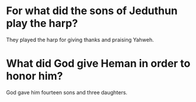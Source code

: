 # For what did the sons of Jeduthun play the harp?

They played the harp for giving thanks and praising Yahweh.

# What did God give Heman in order to honor him?

God gave him fourteen sons and three daughters.
